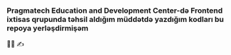 
### Pragmatech Education and Development Center-də Frontend ixtisas qrupunda təhsil aldığım müddətdə yazdığım kodları bu repoya yerləşdirmişəm  
:woman_student:  :writing_hand:
